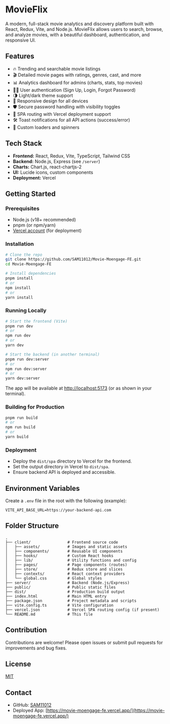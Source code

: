 # MovieFlix

A modern, full-stack movie analytics and discovery platform built with React, Redux, Vite, and Node.js. MovieFlix allows users to search, browse, and analyze movies, with a beautiful dashboard, authentication, and responsive UI.

## Features

- 🔥 Trending and searchable movie listings
- 🎬 Detailed movie pages with ratings, genres, cast, and more
- 📊 Analytics dashboard for admins (charts, stats, top movies)
- 🧑‍💻 User authentication (Sign Up, Login, Forgot Password)
- 🌗 Light/dark theme support
- 🚀 Responsive design for all devices
- 🛡️ Secure password handling with visibility toggles
- 🧭 SPA routing with Vercel deployment support
- 🛠️ Toast notifications for all API actions (success/error)
- 🎨 Custom loaders and spinners

## Tech Stack

- **Frontend:** React, Redux, Vite, TypeScript, Tailwind CSS
- **Backend:** Node.js, Express (see `/server`)
- **Charts:** Chart.js, react-chartjs-2
- **UI:** Lucide icons, custom components
- **Deployment:** Vercel

## Getting Started

### Prerequisites

- Node.js (v18+ recommended)
- pnpm (or npm/yarn)
- [Vercel account](https://vercel.com/) (for deployment)

### Installation

```bash
# Clone the repo
git clone https://github.com/SAM11012/Movie-Moengage-FE.git
cd Movie-Moengage-FE

# Install dependencies
pnpm install
# or
npm install
# or
yarn install
```

### Running Locally

```bash
# Start the frontend (Vite)
pnpm run dev
# or
npm run dev
# or
yarn dev

# Start the backend (in another terminal)
pnpm run dev:server
# or
npm run dev:server
# or
yarn dev:server
```

The app will be available at [http://localhost:5173](http://localhost:5173) (or as shown in your terminal).

### Building for Production

```bash
pnpm run build
# or
npm run build
# or
yarn build
```

### Deployment

- Deploy the `dist/spa` directory to Vercel for the frontend.
- Set the output directory in Vercel to `dist/spa`.
- Ensure backend API is deployed and accessible.

## Environment Variables

Create a `.env` file in the root with the following (example):

```
VITE_API_BASE_URL=https://your-backend-api.com
```

## Folder Structure

```
.
├── client/                # Frontend source code
│   ├── assets/            # Images and static assets
│   ├── components/        # Reusable UI components
│   ├── hooks/             # Custom React hooks
│   ├── lib/               # Utility functions and config
│   ├── pages/             # Page components (routes)
│   ├── store/             # Redux store and slices
│   ├── contexts/          # React context providers
│   └── global.css         # Global styles
├── server/                # Backend (Node.js/Express)
├── public/                # Public static files
├── dist/                  # Production build output
├── index.html             # Main HTML entry
├── package.json           # Project metadata and scripts
├── vite.config.ts         # Vite configuration
├── vercel.json            # Vercel SPA routing config (if present)
└── README.md              # This file
```

## Contribution

Contributions are welcome! Please open issues or submit pull requests for improvements and bug fixes.

## License

[MIT](LICENSE)

## Contact

- GitHub: [SAM11012](https://github.com/SAM11012)
- Deployed App: [https://movie-moengage-fe.vercel.app/](https://movie-moengage-fe.vercel.app/)
